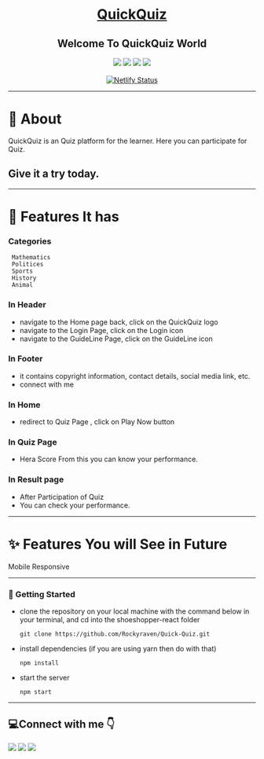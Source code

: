 
<div align="center">
  
# [QuickQuiz](https://app.netlify.com/sites/boostweb-temp/settings/domain) 
##  Welcome To QuickQuiz World
  
<!--   ![image](https://user-images.githubusercontent.com/91511639/163553337-079970fc-ef46-4521-a415-fd158501f95d.png) -->

![](https://img.shields.io/badge/HTML5-E34F26?style=for-the-badge&logo=html5&logoColor=white)
![](https://img.shields.io/badge/CSS3-1572B6?style=for-the-badge&logo=css3&logoColor=white) 
![](https://img.shields.io/badge/React-20232A?style=for-the-badge&logo=react&logoColor=61DAFB)
![](https://img.shields.io/badge/React_Router-CA4245?style=for-the-badge&logo=react-router&logoColor=white)<br><br>
[![Netlify Status](https://api.netlify.com/api/v1/badges/a1fe7d1f-75e9-4c30-bd3a-8df76d74c08c/deploy-status)](https://app.netlify.com/sites/neos-ui/deploys)

</div>

---


# 📖 About 

QuickQuiz is an Quiz platform for the learner. Here you can participate for Quiz.

Give it a try today.
---

---
# 🚀 Features It has

### Categories

     Mathematics
     Politices
     Sports
     History
     Animal
      
    
### In Header

- navigate to the Home page back, click on the QuickQuiz logo
- navigate to the Login Page,  click on the Login icon
- navigate to the GuideLine Page,  click on the GuideLine icon


### In Footer

- it contains copyright information, contact details, social media link, etc.
- connect with me

### In Home

- redirect to Quiz Page , click on Play Now button

### In Quiz Page

  - Hera Score From this you can know your performance.


### In Result page

- After Participation of Quiz
- You can check your performance.


---
    
# ✨ Features You will See in Future
Mobile Responsive <br>


---

### 🔌 Getting Started
- clone the repository on your local machine with the command below in your terminal, and cd into the shoeshopper-react folder

      git clone https://github.com/Rockyraven/Quick-Quiz.git

      
- install dependencies (if you are using yarn then do with that)

      npm install
      
- start the server

      npm start


---


## :computer:Connect with me 	:point_down:

<a href="https://www.instagram.com/rockykumar636/"><img src="https://img.shields.io/badge/Instagram-E4405F?style=for-the-badge&logo=instagram&logoColor=white"/></a>
<a href="https://twitter.com/ImRocky7277"><img src="https://img.shields.io/badge/Twitter-1DA1F2?style=for-the-badge&logo=twitter&logoColor=white"/></a>
<a href="https://www.linkedin.com/in/rocky-abb69921b/"><img src="https://img.shields.io/badge/LinkedIn-0077B5?style=for-the-badge&logo=linkedin&logoColor=white"/></a>








